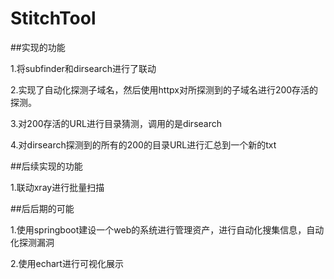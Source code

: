 # StitchTool

##实现的功能

1.将subfinder和dirsearch进行了联动

2.实现了自动化探测子域名，然后使用httpx对所探测到的子域名进行200存活的探测。

3.对200存活的URL进行目录猜测，调用的是dirsearch

4.对dirsearch探测到的所有的200的目录URL进行汇总到一个新的txt


##后续实现的功能

1.联动xray进行批量扫描


##后后期的可能

1.使用springboot建设一个web的系统进行管理资产，进行自动化搜集信息，自动化探测漏洞

2.使用echart进行可视化展示
